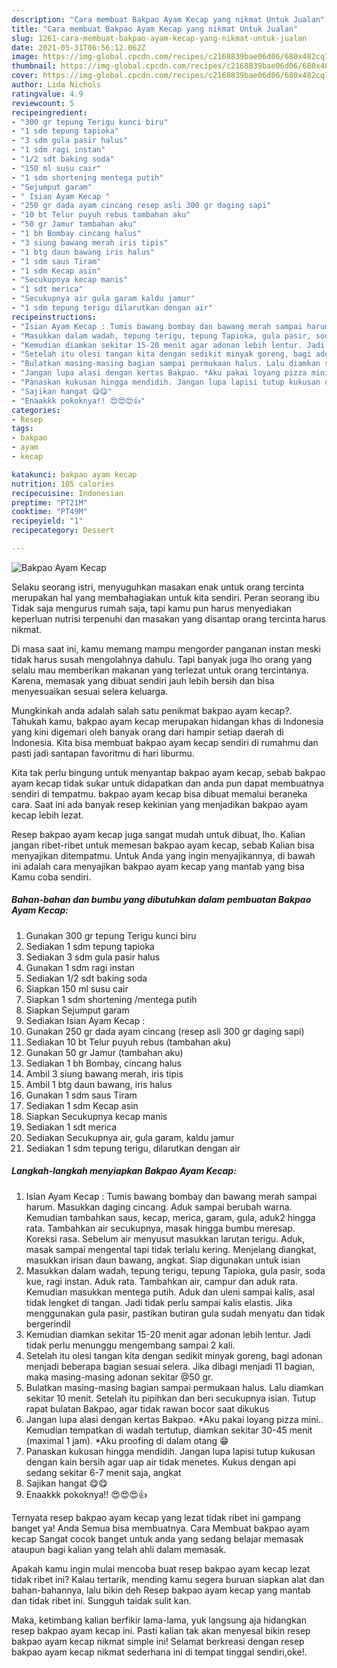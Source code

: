 ```yaml
---
description: "Cara membuat Bakpao Ayam Kecap yang nikmat Untuk Jualan"
title: "Cara membuat Bakpao Ayam Kecap yang nikmat Untuk Jualan"
slug: 1261-cara-membuat-bakpao-ayam-kecap-yang-nikmat-untuk-jualan
date: 2021-05-31T06:56:12.062Z
image: https://img-global.cpcdn.com/recipes/c2168839bae06d06/680x482cq70/bakpao-ayam-kecap-foto-resep-utama.jpg
thumbnail: https://img-global.cpcdn.com/recipes/c2168839bae06d06/680x482cq70/bakpao-ayam-kecap-foto-resep-utama.jpg
cover: https://img-global.cpcdn.com/recipes/c2168839bae06d06/680x482cq70/bakpao-ayam-kecap-foto-resep-utama.jpg
author: Lida Nichols
ratingvalue: 4.9
reviewcount: 5
recipeingredient:
- "300 gr tepung Terigu kunci biru"
- "1 sdm tepung tapioka"
- "3 sdm gula pasir halus"
- "1 sdm ragi instan"
- "1/2 sdt baking soda"
- "150 ml susu cair"
- "1 sdm shortening mentega putih"
- "Sejumput garam"
- " Isian Ayam Kecap "
- "250 gr dada ayam cincang resep asli 300 gr daging sapi"
- "10 bt Telur puyuh rebus tambahan aku"
- "50 gr Jamur tambahan aku"
- "1 bh Bombay cincang halus"
- "3 siung bawang merah iris tipis"
- "1 btg daun bawang iris halus"
- "1 sdm saus Tiram"
- "1 sdm Kecap asin"
- "Secukupnya kecap manis"
- "1 sdt merica"
- "Secukupnya air gula garam kaldu jamur"
- "1 sdm tepung terigu dilarutkan dengan air"
recipeinstructions:
- "Isian Ayam Kecap : Tumis bawang bombay dan bawang merah sampai harum. Masukkan daging cincang. Aduk sampai berubah warna. Kemudian tambahkan saus, kecap, merica, garam, gula, aduk2 hingga rata. Tambahkan air secukupnya, masak hingga bumbu meresap. Koreksi rasa. Sebelum air menyusut masukkan larutan terigu. Aduk, masak sampai mengental tapi tidak terlalu kering. Menjelang diangkat, masukkan irisan daun bawang, angkat. Siap digunakan untuk isian"
- "Masukkan dalam wadah, tepung terigu, tepung Tapioka, gula pasir, soda kue, ragi instan. Aduk rata. Tambahkan air, campur dan aduk rata. Kemudian masukkan mentega putih. Aduk dan uleni sampai kalis, asal tidak lengket di tangan. Jadi tidak perlu sampai kalis elastis. Jika menggunakan gula pasir, pastikan butiran gula sudah menyatu dan tidak bergerindil"
- "Kemudian diamkan sekitar 15-20 menit agar adonan lebih lentur. Jadi tidak perlu menunggu mengembang sampai 2 kali."
- "Setelah itu olesi tangan kita dengan sedikit minyak goreng, bagi adonan menjadi beberapa bagian sesuai selera. Jika dibagi menjadi 11 bagian, maka masing-masing adonan sekitar @50 gr."
- "Bulatkan masing-masing bagian sampai permukaan halus. Lalu diamkan sekitar 10 menit. Setelah itu pipihkan dan beri secukupnya isian. Tutup rapat bulatan Bakpao, agar tidak rawan bocor saat dikukus"
- "Jangan lupa alasi dengan kertas Bakpao. *Aku pakai loyang pizza mini.. Kemudian tempatkan di wadah tertutup, diamkan sekitar 30-45 menit (maximal 1 jam). *Aku proofing di dalam otang 😁"
- "Panaskan kukusan hingga mendidih. Jangan lupa lapisi tutup kukusan dengan kain bersih agar uap air tidak menetes. Kukus dengan api sedang sekitar 6-7 menit saja, angkat"
- "Sajikan hangat 😋😋"
- "Enaakkk pokoknya!! 😍😍😍👍"
categories:
- Resep
tags:
- bakpao
- ayam
- kecap

katakunci: bakpao ayam kecap 
nutrition: 105 calories
recipecuisine: Indonesian
preptime: "PT21M"
cooktime: "PT49M"
recipeyield: "1"
recipecategory: Dessert

---
```



![Bakpao Ayam Kecap](https://img-global.cpcdn.com/recipes/c2168839bae06d06/680x482cq70/bakpao-ayam-kecap-foto-resep-utama.jpg)

Selaku seorang istri, menyuguhkan masakan enak untuk orang tercinta merupakan hal yang membahagiakan untuk kita sendiri. Peran seorang ibu Tidak saja mengurus rumah saja, tapi kamu pun harus menyediakan keperluan nutrisi terpenuhi dan masakan yang disantap orang tercinta harus nikmat.

Di masa  saat ini, kamu memang mampu mengorder panganan instan meski tidak harus susah mengolahnya dahulu. Tapi banyak juga lho orang yang selalu mau memberikan makanan yang terlezat untuk orang tercintanya. Karena, memasak yang dibuat sendiri jauh lebih bersih dan bisa menyesuaikan sesuai selera keluarga. 



Mungkinkah anda adalah salah satu penikmat bakpao ayam kecap?. Tahukah kamu, bakpao ayam kecap merupakan hidangan khas di Indonesia yang kini digemari oleh banyak orang dari hampir setiap daerah di Indonesia. Kita bisa membuat bakpao ayam kecap sendiri di rumahmu dan pasti jadi santapan favoritmu di hari liburmu.

Kita tak perlu bingung untuk menyantap bakpao ayam kecap, sebab bakpao ayam kecap tidak sukar untuk didapatkan dan anda pun dapat membuatnya sendiri di tempatmu. bakpao ayam kecap bisa dibuat memalui beraneka cara. Saat ini ada banyak resep kekinian yang menjadikan bakpao ayam kecap lebih lezat.

Resep bakpao ayam kecap juga sangat mudah untuk dibuat, lho. Kalian jangan ribet-ribet untuk memesan bakpao ayam kecap, sebab Kalian bisa menyajikan ditempatmu. Untuk Anda yang ingin menyajikannya, di bawah ini adalah cara menyajikan bakpao ayam kecap yang mantab yang bisa Kamu coba sendiri.

<!--inarticleads1-->

##### Bahan-bahan dan bumbu yang dibutuhkan dalam pembuatan Bakpao Ayam Kecap:

1. Gunakan 300 gr tepung Terigu kunci biru
1. Sediakan 1 sdm tepung tapioka
1. Sediakan 3 sdm gula pasir halus
1. Gunakan 1 sdm ragi instan
1. Sediakan 1/2 sdt baking soda
1. Siapkan 150 ml susu cair
1. Siapkan 1 sdm shortening /mentega putih
1. Siapkan Sejumput garam
1. Sediakan  Isian Ayam Kecap :
1. Gunakan 250 gr dada ayam cincang (resep asli 300 gr daging sapi)
1. Sediakan 10 bt Telur puyuh rebus (tambahan aku)
1. Gunakan 50 gr Jamur (tambahan aku)
1. Sediakan 1 bh Bombay, cincang halus
1. Ambil 3 siung bawang merah, iris tipis
1. Ambil 1 btg daun bawang, iris halus
1. Gunakan 1 sdm saus Tiram
1. Sediakan 1 sdm Kecap asin
1. Siapkan Secukupnya kecap manis
1. Sediakan 1 sdt merica
1. Sediakan Secukupnya air, gula garam, kaldu jamur
1. Sediakan 1 sdm tepung terigu, dilarutkan dengan air




<!--inarticleads2-->

##### Langkah-langkah menyiapkan Bakpao Ayam Kecap:

1. Isian Ayam Kecap : Tumis bawang bombay dan bawang merah sampai harum. Masukkan daging cincang. Aduk sampai berubah warna. Kemudian tambahkan saus, kecap, merica, garam, gula, aduk2 hingga rata. Tambahkan air secukupnya, masak hingga bumbu meresap. Koreksi rasa. Sebelum air menyusut masukkan larutan terigu. Aduk, masak sampai mengental tapi tidak terlalu kering. Menjelang diangkat, masukkan irisan daun bawang, angkat. Siap digunakan untuk isian
1. Masukkan dalam wadah, tepung terigu, tepung Tapioka, gula pasir, soda kue, ragi instan. Aduk rata. Tambahkan air, campur dan aduk rata. Kemudian masukkan mentega putih. Aduk dan uleni sampai kalis, asal tidak lengket di tangan. Jadi tidak perlu sampai kalis elastis. Jika menggunakan gula pasir, pastikan butiran gula sudah menyatu dan tidak bergerindil
1. Kemudian diamkan sekitar 15-20 menit agar adonan lebih lentur. Jadi tidak perlu menunggu mengembang sampai 2 kali.
1. Setelah itu olesi tangan kita dengan sedikit minyak goreng, bagi adonan menjadi beberapa bagian sesuai selera. Jika dibagi menjadi 11 bagian, maka masing-masing adonan sekitar @50 gr.
1. Bulatkan masing-masing bagian sampai permukaan halus. Lalu diamkan sekitar 10 menit. Setelah itu pipihkan dan beri secukupnya isian. Tutup rapat bulatan Bakpao, agar tidak rawan bocor saat dikukus
1. Jangan lupa alasi dengan kertas Bakpao. *Aku pakai loyang pizza mini.. Kemudian tempatkan di wadah tertutup, diamkan sekitar 30-45 menit (maximal 1 jam). *Aku proofing di dalam otang 😁
1. Panaskan kukusan hingga mendidih. Jangan lupa lapisi tutup kukusan dengan kain bersih agar uap air tidak menetes. Kukus dengan api sedang sekitar 6-7 menit saja, angkat
1. Sajikan hangat 😋😋
1. Enaakkk pokoknya!! 😍😍😍👍




Ternyata resep bakpao ayam kecap yang lezat tidak ribet ini gampang banget ya! Anda Semua bisa membuatnya. Cara Membuat bakpao ayam kecap Sangat cocok banget untuk anda yang sedang belajar memasak ataupun bagi kalian yang telah ahli dalam memasak.

Apakah kamu ingin mulai mencoba buat resep bakpao ayam kecap lezat tidak ribet ini? Kalau tertarik, mending kamu segera buruan siapkan alat dan bahan-bahannya, lalu bikin deh Resep bakpao ayam kecap yang mantab dan tidak ribet ini. Sungguh taidak sulit kan. 

Maka, ketimbang kalian berfikir lama-lama, yuk langsung aja hidangkan resep bakpao ayam kecap ini. Pasti kalian tak akan menyesal bikin resep bakpao ayam kecap nikmat simple ini! Selamat berkreasi dengan resep bakpao ayam kecap nikmat sederhana ini di tempat tinggal sendiri,oke!.

